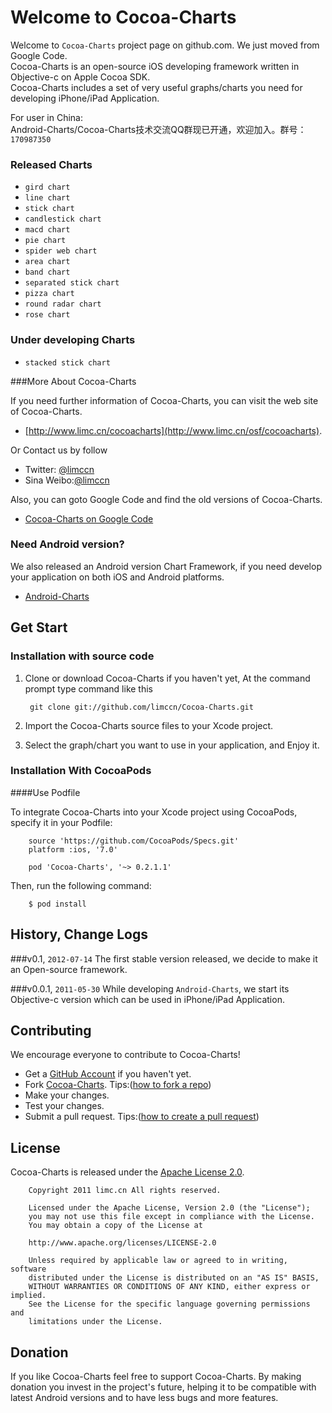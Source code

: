 # Welcome to Cocoa-Charts

Welcome to `Cocoa-Charts` project page on github.com. We just moved from Google Code.<br />
Cocoa-Charts is an open-source iOS developing framework written in Objective-c on Apple Cocoa SDK.<br />
Cocoa-Charts includes a set of very useful graphs/charts you need for developing iPhone/iPad Application.<br />

For user in China:<br />
Android-Charts/Cocoa-Charts技术交流QQ群现已开通，欢迎加入。群号：`170987350`

### Released Charts
- `gird chart`
- `line chart`
- `stick chart`
- `candlestick chart`
- `macd chart`
- `pie chart`
- `spider web chart`
- `area chart`
- `band chart`
- `separated stick chart`
- `pizza chart`
- `round radar chart`
- `rose chart`

### Under developing Charts
- `stacked stick chart`

    
###More About Cocoa-Charts

If you need further information of Cocoa-Charts, you can visit the web site of Cocoa-Charts.

- [http://www.limc.cn/cocoacharts](http://www.limc.cn/osf/cocoacharts).

Or Contact us by follow

- Twitter: [@limccn](https://twitter.com/limccn)
- Sina Weibo:[@limccn](http://weibo.com/limccn)

Also, you can goto Google Code and find the old versions of Cocoa-Charts.

- [Cocoa-Charts on Google Code](https://code.google.com/p/cocoa-charts/)

### Need Android version?

We also released an Android version Chart Framework, if you need develop your 
application on both iOS and Android platforms.

- [Android-Charts](https://github.com/limccn/Android-Charts.git)

## Get Start
### Installation with source code

1. Clone or download Cocoa-Charts if you haven't yet, At the command prompt type command like this

        git clone git://github.com/limccn/Cocoa-Charts.git
        
2. Import the Cocoa-Charts source files to your Xcode project.

3. Select the graph/chart you want to use in your application, and Enjoy it.

### Installation With CocoaPods

####Use Podfile

To integrate Cocoa-Charts into your Xcode project using CocoaPods, specify it in your Podfile:

        source 'https://github.com/CocoaPods/Specs.git'
        platform :ios, '7.0'

        pod 'Cocoa-Charts', '~> 0.2.1.1'
Then, run the following command:

        $ pod install


## History, Change Logs
###v0.1, `2012-07-14`
The first stable version released, we decide to make it an Open-source framework.

###v0.0.1, `2011-05-30`
While developing `Android-Charts`, we start its Objective-c version which can be used in iPhone/iPad Application.

## Contributing

We encourage everyone to contribute to Cocoa-Charts!

- Get a [GitHub Account](https://github.com/signup/free) if you haven't yet.
- Fork [Cocoa-Charts](https://github.com/limccn/Cocoa-Charts.git). Tips:([how to fork a repo](https://help.github.com/articles/fork-a-repo))
- Make your changes.
- Test your changes. 
- Submit a pull request. Tips:([how to create a pull request](https://help.github.com/articles/fork-a-repo)) 

## License

Cocoa-Charts is released under the [Apache License 2.0](http://www.apache.org/licenses/LICENSE-2.0).

        Copyright 2011 limc.cn All rights reserved.
        
        Licensed under the Apache License, Version 2.0 (the "License");
        you may not use this file except in compliance with the License.
        You may obtain a copy of the License at

        http://www.apache.org/licenses/LICENSE-2.0

        Unless required by applicable law or agreed to in writing, software
        distributed under the License is distributed on an "AS IS" BASIS,
        WITHOUT WARRANTIES OR CONDITIONS OF ANY KIND, either express or implied.
        See the License for the specific language governing permissions and
        limitations under the License.
 
 
## Donation
If you like Cocoa-Charts feel free to support Cocoa-Charts. By making donation you invest in the project's future, helping it to be compatible with latest Android versions and to have less bugs and more features.